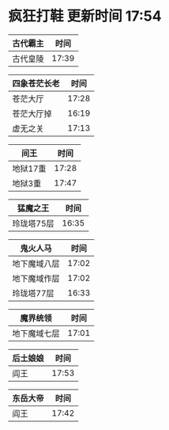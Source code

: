 # 疯狂打鞋 更新时间 17:54

| 古代霸主   | 时间    |
|--------|-------|
| 古代皇陵 | 17:39 |

| 四象苍茫长老   | 时间    |
|--------|-------|
| 苍茫大厅 | 17:28 |
| 苍茫大厅掉 | 16:19 |
| 虚无之关 | 17:13 |

| 间王   | 时间    |
|--------|-------|
| 地狱17重 | 17:28 |
| 地狱3重 | 17:47 |

| 猛魔之王   | 时间    |
|--------|-------|
| 玲珑塔75层 | 16:35 |

| 鬼火人马   | 时间    |
|--------|-------|
| 地下魔域八层 | 17:02 |
| 地下魔域作层 | 17:02 |
| 玲珑塔77层 | 16:33 |

| 魔界统领   | 时间    |
|--------|-------|
| 地下魔域七层 | 17:01 |

| 后土娘娘   | 时间    |
|--------|-------|
| 阎王 | 17:53 |

| 东岳大帝   | 时间    |
|--------|-------|
| 阎王 | 17:42 |